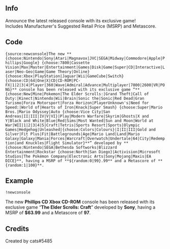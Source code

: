 ## Info

Announce the latest released console with its exclusive game!  
Includes Manufacturer's Suggested Retail Price (MSRP) and Metascore.

## Code

`{source:newconsole}The new **{choose:Nintendo|Sony|Atari|Magnavox|JVC|SEGA|Midway|Commodore|Apple|Phillips|Google} {choose:7800|Cassette Vision|Max|Master|Entertainment|Games|Disk|Game|Super|CD|Interactive|Laser|Neo-Geo|Game|Game Theory|Online} {choose:Xbox|PlayStation|Jaguar|Wii|GameCube|Switch} {choose:CD|64|One|X|CD|CD-ROM|PC-FX|1|2|3|4|Player|360|Wave|Admiral|Advance|Multiplayer|7800|2600|VR|PONG}** console has been released with its exclusive game “**{choose:New|Mine|Pokemon|The Elder Scrolls:|Grand Theft|Call of Duty:|Kinect|Nintendo|Wii|Brain|Sonic the|Sonic|Red Dead|Gran Turismo|Forza Motorsport|Forza Horizon|PlayerUnknown's|Need for Speed:|World of|Hearts of Iron|Knack|Super Smash} {choose:Super|Mario Bros.|Mario Odyssey|Auto {choose:Vice City|San Andreas|II|III|IV|V|VI}|Play|Modern Warfare|Skyrim|Ghosts|X and Y|Black and White|Blue|Red|Sims|Most Wanted|Sun and Moon|World at War|WII|1|2|3|4|5|Craft|Tetris|Sports Resort|Sports|Olympic Games|Hedgehog|Unleashed|{choose:Colors|Colours}|I|II|III|Gold and Silver|Fit Plus|Fit|Battlegrounds|Age|Mario Land|Land|Mario Galaxy|Galaxy|Mania|Forces|Warcraft|Overwatch|Undertale|64|City|Redemption|and Knuckles|Flight Simulator}**” developed by **{choose:Nintendo|SEGA|Bethesda Softworks|Blizzard Entertainment|Rockstar {choose:North|San Diego}|Activision|Microsoft Studios|The Pokémon Company|Electronic Arts|Sony|Mojang|Maxis|EA DICE}**, having a MSRP of **${random:0|99}.99** and a Metascore of **{random:1|100}**.`

## Example

`!newconsole`

The new **Phillips CD Xbox CD-ROM** console has been released with its exclusive game “**The Elder Scrolls: Craft**” developed by **Sony**, having a MSRP of **$63.99** and a Metascore of **97**.

## Credits

Created by cats#5485  
